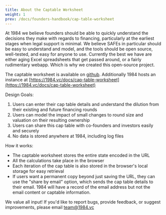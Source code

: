 ```yaml
---
title: About the Captable Worksheet
weight: 1
prev: /docs/founders-handbook/cap-table-worksheet
---
```


At 1984 we believe founders should be able to quickly understand the decisions they make with regards to financing, particularly at the earliest stages when legal support is minimal.  We believe SAFEs in particular should be easy to understand and model, and the tools should be open source, well-tested, and easy for anyone to use. Currently the best we have are either aging Excel spreadsheets that get passed around, or a fairly rudimentary webapp.  Which is why we created this open-source project. 

The captable worksheet is available on [github](https://github.com/1984vc/startup-finance). Additionally 1984 hosts an instance at [https://1984.vc/docs/cap-table-worksheet](https://1984.vc/docs/cap-table-worksheet)

Design Goals:

1. Users can enter their cap table details and understand the dilution from their existing and future financing rounds
2. Users can model the impact of small changes to round size and valuation on their resulting ownership 
3. Users can share this cap table with co-founders and investors easily and securely
4. No data is stored anywhere at 1984, including log files

How it works:

- The captable worksheet stores the entire state encoded in the URL
- All the calculations take place in the browser
- Each iteration of the cap table is also stored in the browser's local storage for easy retrieval
- If users want a permanent copy beyond just saving the URL, they can use the "share by email" option, which sends the cap table details to their email. 1984 will have a record of the email address but not the email content or captable information.

We value all input! If you'd like to report bugs, provide feedback, or suggest improvements, please email [team@1984.vc](mailto:team@1984.vc)
